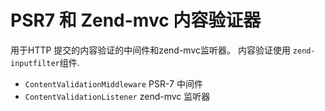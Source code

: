 # PSR7 和 Zend-mvc 内容验证器

用于HTTP 提交的内容验证的中间件和zend-mvc监听器。
内容验证使用 `zend-inputfilter`组件.

* `ContentValidationMiddleware` PSR-7 中间件
* `ContentValidationListener` zend-mvc 监听器


